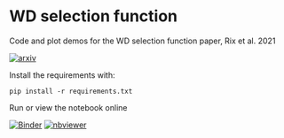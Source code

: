 # WD selection function

Code and plot demos for the WD selection function paper, Rix et al. 2021  

<!--- http://img.shields.io/badge/<SUBJECT>-<STATUS>-<COLOR>.svg --->
[![arxiv](http://img.shields.io/badge/astro.GA-arXiv%3Aaaaaaaa-B31B1B.svg)](https://arxiv.org/abs/aaaaaaa)

Install the requirements with:

    pip install -r requirements.txt
    
Run or view the notebook online 

[![Binder](https://mybinder.org/badge_logo.svg)](https://mybinder.org/v2/gh/gaia-unlimited/WD-selection-function/HEAD)
[![nbviewer](https://img.shields.io/badge/render%20on-nbviewer-orange.svg)](https://nbviewer.jupyter.org/github/gaia-unlimited/WD-selection-function/blob/main/notebooks/plots_for_SF_WD_LCF_paper.ipynb)

